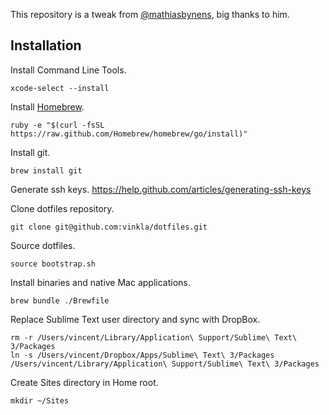 This repository is a tweak from [@mathiasbynens](https://github.com/mathiasbynens/dotfiles), big thanks to him.


Installation
------------

Install Command Line Tools.
```
xcode-select --install
```

Install [Homebrew](http://brew.sh/).
```
ruby -e "$(curl -fsSL https://raw.github.com/Homebrew/homebrew/go/install)"
```

Install git.
```
brew install git
```

Generate ssh keys. https://help.github.com/articles/generating-ssh-keys

Clone dotfiles repository.
```
git clone git@github.com:vinkla/dotfiles.git
```

Source dotfiles.
```
source bootstrap.sh
```

Install binaries and native Mac applications.
```
brew bundle ./Brewfile
```

Replace Sublime Text user directory and sync with DropBox.
```
rm -r /Users/vincent/Library/Application\ Support/Sublime\ Text\ 3/Packages
ln -s /Users/vincent/Dropbox/Apps/Sublime\ Text\ 3/Packages /Users/vincent/Library/Application\ Support/Sublime\ Text\ 3/Packages
```

Create Sites directory in Home root.
```
mkdir ~/Sites
```


